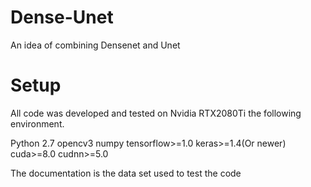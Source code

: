 # Dense-Unet
An idea of combining Densenet and Unet

# Setup
All code was developed and tested on Nvidia RTX2080Ti the following environment.

Python 2.7
opencv3
numpy
tensorflow>=1.0
keras>=1.4(Or newer)
cuda>=8.0
cudnn>=5.0

The documentation is the data set used to test the code
